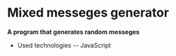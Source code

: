 # Mixed messeges generator 
__A program that generates random messeges__ 
- Used technologies
    -- JavaScript
